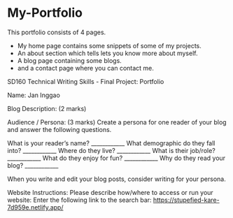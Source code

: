 # My-Portfolio

This portfolio consists of 4 pages.
- My home page contains some snippets of some of my projects.
- An about section which tells lets you know more about myself.
- A blog page containing some blogs.
- and a contact page where you can contact me.

SD160 Technical Writing Skills - Final Project: Portfolio

Name: Jan Inggao

Blog Description: (2 marks)

Audience / Persona: (3 marks)
Create a persona for one reader of your blog and answer the following questions.

What is your reader’s name?             ____________
What demographic do they fall into?  ____________
Where do they live?                           ____________
What is their job/role?                        ____________
What do they enjoy for fun?               ____________
Why do they read your blog?             ____________

When you write and edit your blog posts, consider writing for your persona.

Website Instructions:
Please describe how/where to access or run your website:
Enter the following link to the search bar: https://stupefied-kare-7d959e.netlify.app/
















